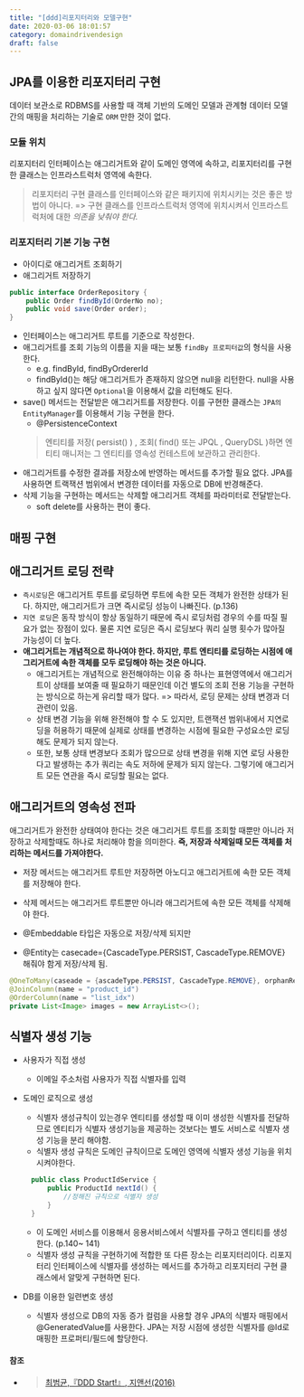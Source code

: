 ```yaml
---
title: "[ddd]리포지터리와 모델구현"
date: 2020-03-06 18:01:57
category: domaindrivendesign
draft: false
---
```


## JPA를 이용한 리포지터리 구현
데이터 보관소로 RDBMS를 사용할 때 객체 기반의 도메인 모델과 관계형 데이터 모델 간의 매핑을 처리하는 기술로 `ORM` 만한 것이 없다.

### 모듈 위치
리포지터리 인터페이스는 애그리거트와 같이 도메인 영역에 속하고, 리포지터리를 구현한 클래스는 인프라스트럭처 영역에 속한다.
> 리포지터리 구현 클래스를 인터페이스와 같은 패키지에 위치시키는 것은 좋은 방법이 아니다. => 구현 클래스를 인프라스트럭처 영역에 위치시켜서 인프라스트럭처에 대한 *의존을 낮춰야 한다.*

### 리포지터리 기본 기능 구현
- 아이디로 애그리거트 조회하기
- 애그리거트 저장하기

```java
public interface OrderRepository {
    public Order findById(OrderNo no);
    public void save(Order order);
}
```
- 인터페이스는 애그리거트 루트를 기준으로 작성한다.
- 애그리거트를 조회 기능의 이름을 지을 때는 보통 `findBy 프로피터값`의 형식을 사용한다.
  - e.g. findById, findByOrdererId
  - findById()는 해당 애그리거트가 존재하지 않으면 null을 리턴한다. null을 사용하고 싶지 않다면 `Optional`을 이용해서 값을 리턴해도 된다.
- save() 메서드는 전달받은 애그리거트를 저장한다. 이를 구현한 클래스는 `JPA의 EntityManager`를 이용해서 기능 구현을 한다.
  - @PersistenceContext
  > 엔티티를 저장( persist() ) , 조회( find() 또는 JPQL , QueryDSL )하면 엔티티 매니저는 그 엔티티를 영속성 컨테스트에 보관하고 관리한다.
- 애그리거트를 수정한 결과를 저장소에 반영하는 메서드를 추가할 필요 없다. JPA를 사용하면 트랙잭션 범위에서 변경한 데이터를 자동으로 DB에 반경해준다.
- 삭제 기능을 구현하는 메서드는 삭제할 애그리거트 객체를 파라미터로 전달받는다.
  - soft delete를 사용하는 편이 좋다.

## 매핑 구현

## 애그리거트 로딩 전략
- `즉시로딩`은 애그리거트 루트를 로딩하면 루트에 속한 모든 객체가 완전한 상태가 된다. 하지만, 애그리거트가 크면 즉시로딩 성능이 나빠진다. (p.136)
- `지연 로딩`은 동작 방식이 항상 동일하기 때문에 즉시 로딩처럼 경우의 수를 따질 필요가 없는 장점이 있다. 물론 지연 로딩은 즉시 로딩보다 쿼리 실행 횟수가 많아질 가능성이 더 높다.
- **애그리거트는 개념적으로 하나여야 한다. 하지만, 루트 엔티티를 로딩하는 시점에 애그리거트에 속한 객체를 모두 로딩해야 하는 것은 아니다.**
  - 애그리거트는 개념적으로 완전해야하는 이유 중 하나는 표현영역에서 애그리거트이 상태를 보여줄 때 필요하기 때문인데 이건 별도의 조회 전용 기능을 구현하는 방식으로 하는게 유리할 때가 많다. => 따라서, 로딩 문제는 상태 변경과 더 관련이 있음.
  - 상태 변경 기능을 위해 완전해야 할 수 도 있지만, 트랜잭션 범위내에서 지연로딩을 허용하기 때문에 실제로 상태를 변경하는 시점에 필요한 구성요소만 로딩해도 문제가 되지 않는다.
  - 또한, 보통 상태 변경보다 조회가 많으므로 상태 변경을 위해 지연 로딩 사용한다고 발생하는 추가 쿼리는 속도 저하에 문제가 되지 않는다.
그렇기에 애그리거트 모든 연관을 즉시 로딩할 필요는 없다.


## 애그리거트의 영속성 전파
애그리거트가 완전한 상태여야 한다는 것은 애그리거트 루트를 조회할 때뿐만 아니라 저장하고 삭제할때도 하나로 처리해야 함을 의미한다. **즉, 저장과 삭제일때 모든 객체를 처리하는 메서드를 가져야한다.**
 - 저장 메서드는 애그리거트 루트만 저장하면 아노디고 애그리거트에 속한 모든 객체를 저장해야 한다.
 - 삭제 메서드는 애그리거트 루트뿐만 아니라 애그리거트에 속한 모든 객체를 삭제해야 한다.

- @Embeddable 타입은 자동으로 저장/삭제 되지만
- @Entity는 casecade={CascadeType.PERSIST, CascadeType.REMOVE} 해줘야 함게 저장/삭제 됨.

```java
@OneToMany(caseade = {ascadeType.PERSIST, CascadeType.REMOVE}, orphanRemoval = true)
@JoinColumn(name = "product_id")
@OrderColumn(name = "list_idx")
private List<Image> images = new ArrayList<>();
```

## 식별자 생성 기능
- 사용자가 직접 생성
  - 이메일 주소처럼 사용자가 직접 식별자를 입력
- 도메인 로직으로 생성
  - 식별자 생성규칙이 있는경우 엔티티를 생성할 때 이미 생성한 식별자를 전달하므로 엔티티가 식별자 생성기능을 제공하는 것보다는 별도 서비스로 식별자 생성 기능을 분리 해야함.
  - 식별자 생성 규칙은 도메인 규칙이므로 도메인 영역에 식별자 생성 기능을 위치시켜야한다.

  ```java
	public class ProductIdService {
		public ProductId nextId() {
			//정해진 규칙으로 식별자 생성
		}
	}
  ```
  - 이 도메인 서비스를 이용해서 응용서비스에서 식별자를 구하고 엔티티를 생성한다. (p.140~ 141)
  - 식별자 생성 규칙을 구현하기에 적합한 또 다른 장소는 리포지터리이다. 리포지터리 인터페이스에 식별자를 생성하는 메서드를 추가하고 리포지터리 구현 클래스에서 알맞게 구현하면 된다.
- DB를 이용한 일련변호 생성
  - 식별자 생성으로 DB의 자동 증가 컬럼을 사용할 경우 JPA의 식별자 매핑에서 @GeneratedValue를 사용한다. JPA는 저장 시점에 생성한 식별자를 @Id로 매핑한 프로퍼티/필드에 할당한다.

#### 참조
- > [최범균,『DDD Start!』, 지앤선(2016)](https://www.aladin.co.kr/shop/wproduct.aspx?ItemId=84000742)
